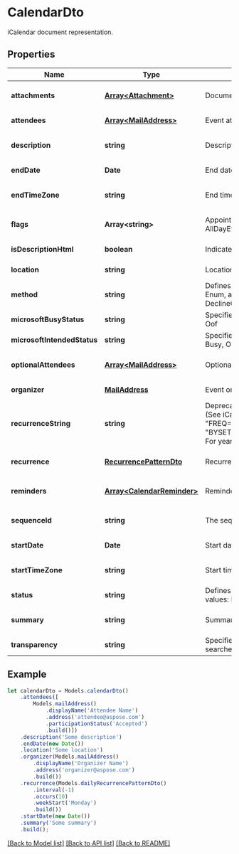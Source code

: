 # CalendarDto

iCalendar document representation.             

## Properties
Name | Type | Description | Notes
---- | ---- | ----------- | -----
**attachments** | [**Array&lt;Attachment&gt;**](Attachment.md) | Document attachments. | [optional] [default to undefined]
**attendees** | [**Array&lt;MailAddress&gt;**](MailAddress.md) | Event attendees. | [default to undefined]
**description** | **string** | Description. | [optional] [default to undefined]
**endDate** | **Date** | End date. | [default to undefined]
**endTimeZone** | **string** | End time zone. | [optional] [default to undefined]
**flags** | **Array&lt;string&gt;** | Appointment flags. Items: Enumerates iCalendar flags. Enum, available values: None, AllDayEvent | [optional] [default to undefined]
**isDescriptionHtml** | **boolean** | Indicates if description is in HTML format. | [default to undefined]
**location** | **string** | Location. | [default to undefined]
**method** | **string** | Defines the iCalendar object method type associated with the calendar document. Enum, available values: None, Publish, Request, Reply, Add, Cancel, Refresh, Counter, DeclineCounter | [default to undefined]
**microsoftBusyStatus** | **string** | Specifies the BUSY status. Enum, available values: NotDefined, Free, Tentative, Busy, Oof | [default to undefined]
**microsoftIntendedStatus** | **string** | Specifies the INTENDED status. Enum, available values: NotDefined, Free, Tentative, Busy, Oof | [default to undefined]
**optionalAttendees** | [**Array&lt;MailAddress&gt;**](MailAddress.md) | Optional attendees.              | [optional] [default to undefined]
**organizer** | [**MailAddress**](MailAddress.md) | Event organizer.              | [default to undefined]
**recurrenceString** | **string** | Deprecated, use 'Recurrence' property. String representation of recurrence pattern (See iCalendar RFC, \"Recurrence rule\" section). For example:               For daily recurrence:         \"FREQ=DAILY;COUNT=10;WKST=MO\"                   For monthly recurrence:         \"BYSETPOS=1;BYDAY=MO,TU,WE,TH,FR;FREQ=MONTHLY;INTERVAL=10;WKST=MO\"                   For yearly recurrence:         \"BYMONTHDAY=30;BYMONTH=1;FREQ=YEARLY;WKST=MO\"                    | [optional] [default to undefined]
**recurrence** | [**RecurrencePatternDto**](RecurrencePatternDto.md) | Recurrence pattern              | [optional] [default to undefined]
**reminders** | [**Array&lt;CalendarReminder&gt;**](CalendarReminder.md) | Reminders. | [optional] [default to undefined]
**sequenceId** | **string** | The sequence id. Read only. | [optional] [default to undefined]
**startDate** | **Date** | Start date. | [default to undefined]
**startTimeZone** | **string** | Start time zone. | [optional] [default to undefined]
**status** | **string** | Defines the overall status or confirmation for the calendar document. Enum, available values: NotDefined, Cancelled, Tentative, Confirmed | [default to undefined]
**summary** | **string** | Summary. | [optional] [default to undefined]
**transparency** | **string** | Specifies whether or not this appointment is intended to be visible in availability searches. Enum, available values: NotDefined, Transparent, Opaque | [default to undefined]


## Example
```typescript
let calendarDto = Models.calendarDto()
    .attendees([
        Models.mailAddress()
            .displayName('Attendee Name')
            .address('attendee@aspose.com')
            .participationStatus('Accepted')
            .build()])
    .description('Some description')
    .endDate(new Date())
    .location('Some location')
    .organizer(Models.mailAddress()
        .displayName('Organizer Name')
        .address('organizer@aspose.com')
        .build())
    .recurrence(Models.dailyRecurrencePatternDto()
        .interval(-1)
        .occurs(10)
        .weekStart('Monday')
        .build())
    .startDate(new Date())
    .summary('Some summary')
    .build();
```


[[Back to Model list]](README.md#documentation-for-models) [[Back to API list]](README.md#documentation-for-api-endpoints) [[Back to README]](README.md)
